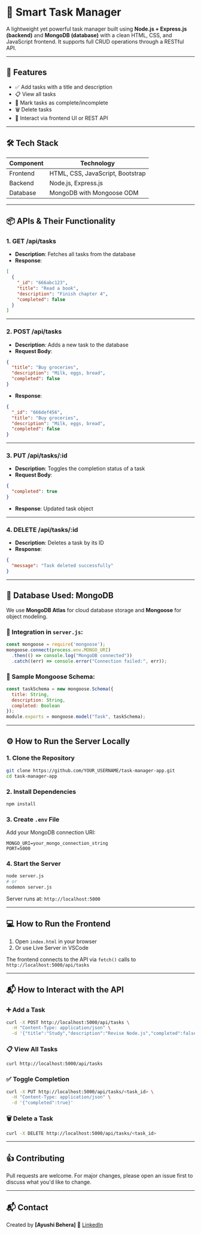 # 🚀 Smart Task Manager

A lightweight yet powerful task manager built using **Node.js + Express.js (backend)** and **MongoDB (database)** with a clean HTML, CSS, and JavaScript frontend. It supports full CRUD operations through a RESTful API.

---

## 🔗 Features

* ✅ Add tasks with a title and description
* 📋 View all tasks
* 🔄 Mark tasks as complete/incomplete
* 🗑️ Delete tasks
* 🔗 Interact via frontend UI or REST API

---

## 🛠 Tech Stack

| Component | Technology                       |
| --------- | -------------------------------- |
| Frontend  | HTML, CSS, JavaScript, Bootstrap |
| Backend   | Node.js, Express.js              |
| Database  | MongoDB with Mongoose ODM        |

---

## 📦 APIs & Their Functionality

### 1. **GET /api/tasks**

* **Description**: Fetches all tasks from the database
* **Response**:

```json
[
  {
    "_id": "666abc123",
    "title": "Read a book",
    "description": "Finish chapter 4",
    "completed": false
  }
]
```

---

### 2. **POST /api/tasks**

* **Description**: Adds a new task to the database
* **Request Body**:

```json
{
  "title": "Buy groceries",
  "description": "Milk, eggs, bread",
  "completed": false
}
```

* **Response**:

```json
{
  "_id": "666def456",
  "title": "Buy groceries",
  "description": "Milk, eggs, bread",
  "completed": false
}
```

---

### 3. **PUT /api/tasks/\:id**

* **Description**: Toggles the completion status of a task
* **Request Body**:

```json
{
  "completed": true
}
```

* **Response**: Updated task object

---

### 4. **DELETE /api/tasks/\:id**

* **Description**: Deletes a task by its ID
* **Response**:

```json
{
  "message": "Task deleted successfully"
}
```

---

## 📃 Database Used: MongoDB

We use **MongoDB Atlas** for cloud database storage and **Mongoose** for object modeling.

### 🔌 Integration in `server.js`:

```js
const mongoose = require('mongoose');
mongoose.connect(process.env.MONGO_URI)
  .then(() => console.log("MongoDB connected"))
  .catch((err) => console.error("Connection failed:", err));
```

### 🧱 Sample Mongoose Schema:

```js
const taskSchema = new mongoose.Schema({
  title: String,
  description: String,
  completed: Boolean
});
module.exports = mongoose.model("Task", taskSchema);
```

---

## ⚙️ How to Run the Server Locally

### 1. Clone the Repository

```bash
git clone https://github.com/YOUR_USERNAME/task-manager-app.git
cd task-manager-app
```

### 2. Install Dependencies

```bash
npm install
```

### 3. Create `.env` File

Add your MongoDB connection URI:

```
MONGO_URI=your_mongo_connection_string
PORT=5000
```

### 4. Start the Server

```bash
node server.js
# or
nodemon server.js
```

Server runs at: `http://localhost:5000`

---

## 💻 How to Run the Frontend 

1. Open `index.html` in your browser
2. Or use Live Server in VSCode 

The frontend connects to the API via `fetch()` calls to `http://localhost:5000/api/tasks`

---

## 📬 How to Interact with the API

### ➕ Add a Task

```bash
curl -X POST http://localhost:5000/api/tasks \
  -H "Content-Type: application/json" \
  -d '{"title":"Study","description":"Revise Node.js","completed":false}'
```

### 📋 View All Tasks

```bash
curl http://localhost:5000/api/tasks
```

### ✅ Toggle Completion

```bash
curl -X PUT http://localhost:5000/api/tasks/<task_id> \
  -H "Content-Type: application/json" \
  -d '{"completed":true}'
```

### 🗑️ Delete a Task

```bash
curl -X DELETE http://localhost:5000/api/tasks/<task_id>
```

---

## 👍 Contributing

Pull requests are welcome. For major changes, please open an issue first to discuss what you'd like to change.

---

## 📬 Contact

Created by **\[Ayushi Behera]**
🔗 [LinkedIn](www.linkedin.com/in/ayushibehera)
